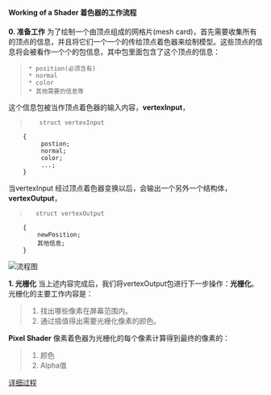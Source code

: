 #### Working of a Shader 着色器的工作流程
**0.  准备工作**
    为了绘制一个由顶点组成的网格片(mesh card)，首先需要收集所有的顶点的信息，并且将它们一个一个的传给顶点着色器来绘制模型。这些顶点的信息将会被看作一个个的包信息，其中包里面包含了这个顶点的信息：
>     * position(必须含有)
>     * normal
>     * color
>     * 其他需要的信息等   
  
   这个信息包被当作顶点着色器的输入内容，**vertexInput**，
>        struct vertexInput
        {
             postion;
             normal;
             color;
             ...;
        }
        

当vertexInput 经过顶点着色器变换以后，会输出一个另外一个结构体，**vertexOutput**，
>       struct vertexOutput
        {
            newPosition;
            其他信息;
        }
![流程图](https://github.com/zhyrao/UnityShader/blob/master/Lesson/Lesson_02/Slide_02/slide_01.png?raw=true)

**1.  光栅化**
当上述内容完成后，我们将vertexOutput包进行下一步操作：**光栅化**。光栅化的主要工作内容是： 
>1. 找出哪些像素在屏幕范围内。
>2. 通过插值得出需要光栅化像素的颜色。

**Pixel Shader**
像素着色器为光栅化的每个像素计算得到最终的像素的：
>1. 颜色
>2. Alpha值

[详细过程](https://github.com/zhyrao/UnityShader/tree/master/Lesson/Lesson_02/Slide_02)